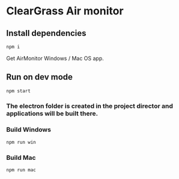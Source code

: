 # ClearGrass Air monitor

## Install dependencies

```sh
npm i
```

Get AirMonitor Windows / Mac OS app.

## Run on dev mode

```sh
npm start
```

### The electron folder is created in the project director and applications will be built there.

### Build Windows

```sh
npm run win
```

### Build Mac

```sh
npm run mac
```
